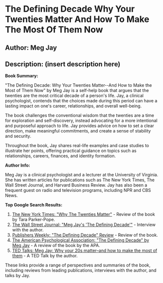 # The Defining Decade Why Your Twenties Matter And How To Make The Most Of Them Now
## Author: Meg Jay
## Description: (insert description here)
**Book Summary:**

"The Defining Decade: Why Your Twenties Matter--And How to Make the Most of Them Now" by Meg Jay is a self-help book that argues that the twenties are the most critical decade of a person's life. Jay, a clinical psychologist, contends that the choices made during this period can have a lasting impact on one's career, relationships, and overall well-being.

The book challenges the conventional wisdom that the twenties are a time for exploration and self-discovery, instead advocating for a more intentional and purposeful approach to life. Jay provides advice on how to set a clear direction, make meaningful commitments, and create a sense of stability and security.

Throughout the book, Jay shares real-life examples and case studies to illustrate her points, offering practical guidance on topics such as relationships, careers, finances, and identity formation.

**Author Info:**

Meg Jay is a clinical psychologist and a lecturer at the University of Virginia. She has written articles for publications such as The New York Times, The Wall Street Journal, and Harvard Business Review. Jay has also been a frequent guest on radio and television programs, including NPR and CBS News.

**Top Google Search Results:**

1. [The New York Times: "Why The Twenties Matter"](https://www.nytimes.com/2012/03/04/books/review/the-defining-decade-by-meg-jay.html) - Review of the book by Tara Parker-Pope.
2. [The Wall Street Journal: "Meg Jay's 'The Defining Decade'"](https://www.wsj.com/articles/Meg-Jays-The-Defining-Decade-1424562219) - Interview with the author.
3. [Publishers Weekly: "The Defining Decade" Review](https://www.publishersweekly.com/9780062030342) - Review of the book.
4. [The American Psychological Association: "The Defining Decade" by Meg Jay](https://www.apa.org/news/press/releases/2013/02/defining-decade) - A review of the book by the APA.
5. [TED Talks: Meg Jay: Why your 20s matter–and how to make the most of them](https://www.ted.com/talks/meg_jay_why_your_twenties_matter_and_how_to_make_the_most_of_them) - A TED Talk by the author.

These links provide a range of perspectives and summaries of the book, including reviews from leading publications, interviews with the author, and talks by Jay.